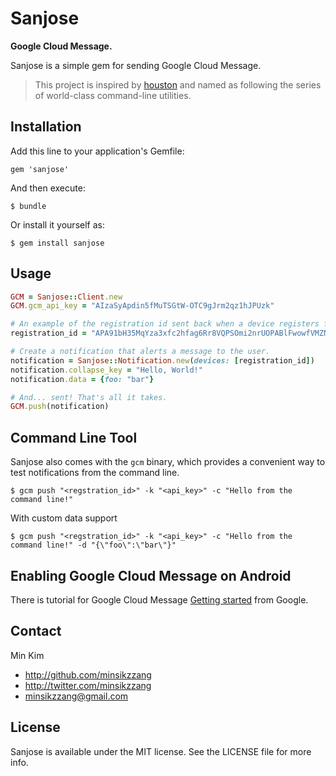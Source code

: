 # Sanjose
**Google Cloud Message.**

Sanjose is a simple gem for sending Google Cloud Message.

> This project is inspired by [houston](https://github.com/mattt/houston) and named as following the series of world-class command-line utilities.

## Installation

Add this line to your application's Gemfile:

    gem 'sanjose'

And then execute:

    $ bundle

Or install it yourself as:

    $ gem install sanjose

## Usage

```ruby
GCM = Sanjose::Client.new
GCM.gcm_api_key = "AIzaSyApdin5fMuTSGtW-OTC9gJrm2qz1hJPUzk"

# An example of the registration id sent back when a device registers for notifications
registration_id = "APA91bH35MqYza3xfc2hfag6Rr8VQPSOmi2nrUOPABlFwowfVMZNHaBGBpx-zQ7nuv9qzCEosepUMPKyOrVn0UncZMa__E2sWuM2Q53fjJ5loqIY1QKCza3MkxAu1rvyhhzJP3meEqpmv-kjBuRTeWe_ysRUICupE-awrK1eiStmmm2Y_VBBSs4"

# Create a notification that alerts a message to the user.
notification = Sanjose::Notification.new(devices: [registration_id])
notification.collapse_key = "Hello, World!"
notification.data = {foo: "bar"}

# And... sent! That's all it takes.
GCM.push(notification)
```

## Command Line Tool

Sanjose also comes with the `gcm` binary, which provides a convenient way to test notifications from the command line.

    $ gcm push "<regstration_id>" -k "<api_key>" -c "Hello from the command line!"
    
With custom data support

    $ gcm push "<regstration_id>" -k "<api_key>" -c "Hello from the command line!" -d "{\"foo\":\"bar\"}"


## Enabling Google Cloud Message on Android

There is tutorial for Google Cloud Message [Getting started](http://developer.android.com/google/gcm/gs.html) from Google.

## Contact

Min Kim

- http://github.com/minsikzzang
- http://twitter.com/minsikzzang
- minsikzzang@gmail.com

## License

Sanjose is available under the MIT license. See the LICENSE file for more info.
